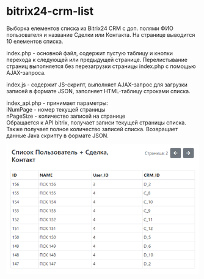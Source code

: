 # bitrix24-crm-list
Выборка елементов списка из Bitrix24 CRM с доп. полями ФИО пользователя и название Сделки или Контакта. На странице выводится 10 елементов списка.  

index.php - основной файл, содержит пустую таблицу и кнопки перехода к следующей или предыдущей странице. Перелистывание страниц выполняется без перезагрузки страницы index.php с помощью AJAX-запроса.  

index.js - содержит JS-скрипт, выполняет AJAX-запрос для загрузки записей в формате JSON, заполняет HTML-таблицу строками списка.  

index_api.php - принимает параметры:  
iNumPage - номер текущей страницы  
nPageSize - количество записей на странице  
Обращается к API bitrix, получает записи текущей страницы списка.
Также получает полное количество записей списка.
Возвращает данные Java скрипту в формате JSON.  

![bitrix24-crm-list](https://github.com/apcrf/bitrix24-crm-list/blob/master/%D0%A1%D0%BF%D0%B8%D1%81%D0%BE%D0%BA%20%D0%9F%D0%BE%D0%BB%D1%8C%D0%B7%D0%BE%D0%B2%D0%B0%D1%82%D0%B5%D0%BB%D1%8C%20%2B%20%D0%A1%D0%B4%D0%B5%D0%BB%D0%BA%D0%B0%2C%20%D0%9A%D0%BE%D0%BD%D1%82%D0%B0%D0%BA%D1%82.png)
